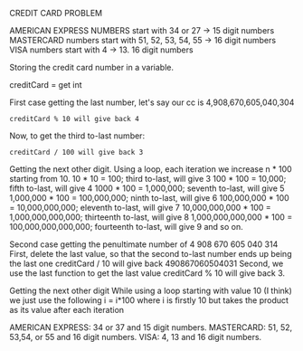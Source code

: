 CREDIT CARD PROBLEM

AMERICAN EXPRESS NUMBERS start with 34 or 27 -> 15 digit numbers
MASTERCARD numbers start with 51, 52, 53, 54, 55 -> 16 digit numbers
VISA numbers start with 4 -> 13. 16 digit numbers



Storing the credit card number in a variable.

creditCard = get int

First case
getting the last number, let's say our cc is 4,908,670,605,040,304

    creditCard % 10 will give back 4
Now, to get the third to-last number:

    creditCard / 100 will give back 3

Getting the next other digit.
    Using a loop, each iteration we increase n * 100
        starting from 10.
            10 * 10 = 100; third to-last, will give 3
            100 * 100 = 10,000; fifth to-last, will give 4
            1000 * 100 = 1,000,000; seventh to-last, will give 5
            1,000,000 * 100 = 100,000,000; ninth to-last, will give 6
            100,000,000 * 100 = 10,000,000,000; eleventh to-last, will give 7
            10,000,000,000 * 100 = 1,000,000,000,000; thirteenth to-last, will give 8
            1,000,000,000,000 * 100 = 100,000,000,000,000; fourteenth to-last, will give 9
                and so on.

Second case
getting the penultimate number of 4 908 670 605 040 314
    First, delete the last value, so that the second to-last number ends up being the last one
        creditCard / 10 will give back 490867060504031
    Second, we use the last function to get the last value
        creditCard % 10 will give back 3.

Getting the next other digit
    While using a loop starting with value 10 (I think) we just use the following i = i*100 where i is firstly 10 but takes the product as its value after each iteration

AMERICAN EXPRESS: 34 or 37 and 15 digit numbers.
MASTERCARD: 51, 52, 53,54, or 55 and 16 digit numbers.
VISA: 4, 13 and 16 digit numbers.

